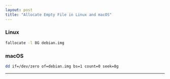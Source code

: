 ```yaml
---
layout: post
title: "Allocate Empty File in Linux and macOS"
---
```


### Linux
```bash
fallocate -l 8G debian.img
```

### macOS
```bash
dd if=/dev/zero of=debian.img bs=1 count=0 seek=8g
```

---
